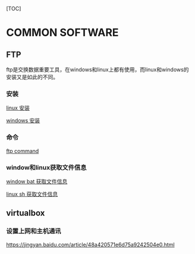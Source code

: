 [TOC]

# COMMON SOFTWARE



## FTP

​	ftp是交换数据重要工具，在windows和linux上都有使用，而linux和windows的安装又是如此的不同。

### 安装

[linux 安装](../20170503/linux_ftp_create.md)

[windows 安装](../20170503/window_ftp_create.md)

### 命令

[ftp command](../20170503/ftp_command.md)

### window和linux获取文件信息

[window bat 获取文件信息](../20170503/WINDOW_bat_获取ftp文件信息.md)

[linux sh 获取文件信息](../20170503/linux_sh_get_ftp_filename.md)







## virtualbox





### 设置上网和主机通讯

https://jingyan.baidu.com/article/48a420571e6d75a9242504e0.html